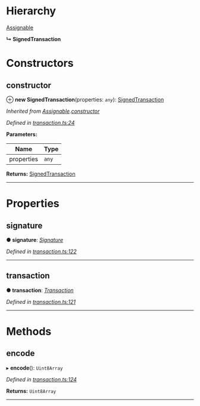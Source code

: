 

# Hierarchy

 [Assignable](_transaction_.assignable.md)

**↳ SignedTransaction**

# Constructors

<a id="constructor"></a>

##  constructor

⊕ **new SignedTransaction**(properties: *`any`*): [SignedTransaction](_transaction_.signedtransaction.md)

*Inherited from [Assignable](_transaction_.assignable.md).[constructor](_transaction_.assignable.md#constructor)*

*Defined in [transaction.ts:24](https://github.com/nearprotocol/nearlib/blob/ce23775/src.ts/transaction.ts#L24)*

**Parameters:**

| Name | Type |
| ------ | ------ |
| properties | `any` |

**Returns:** [SignedTransaction](_transaction_.signedtransaction.md)

___

# Properties

<a id="signature"></a>

##  signature

**● signature**: *[Signature](_transaction_.signature.md)*

*Defined in [transaction.ts:122](https://github.com/nearprotocol/nearlib/blob/ce23775/src.ts/transaction.ts#L122)*

___
<a id="transaction"></a>

##  transaction

**● transaction**: *[Transaction](_transaction_.transaction.md)*

*Defined in [transaction.ts:121](https://github.com/nearprotocol/nearlib/blob/ce23775/src.ts/transaction.ts#L121)*

___

# Methods

<a id="encode"></a>

##  encode

▸ **encode**(): `Uint8Array`

*Defined in [transaction.ts:124](https://github.com/nearprotocol/nearlib/blob/ce23775/src.ts/transaction.ts#L124)*

**Returns:** `Uint8Array`

___

